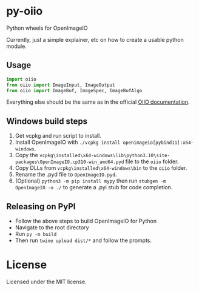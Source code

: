 # py-oiio
Python wheels for OpenImageIO

Currently, just a simple explainer, etc on how to create a usable python module.


## Usage

```python
import oiio
from oiio import ImageInput, ImageOutput
from oiio import ImageBuf, ImageSpec, ImageBufAlgo
```

Everything else should be the same as in the official [OIIO documentation](https://openimageio.readthedocs.io/en/latest/index.html).


## Windows build steps

1. Get vcpkg and run script to install.
2. Install OpenImageIO with ``./vcpkg install openimageio[pybind11]:x64-windows``.
3. Copy the ``vcpkg\installed\x64-windows\lib\python3.10\site-packages\OpenImageIO.cp310-win_amd64.pyd`` file to the ``oiio`` folder.
4. Copy DLLs from ``vcpkg\installed\x64-windows\bin`` to the ``oiio`` folder.
5. Rename the .pyd file to ``OpenImageIO.pyd``.
6. (Optional) ``python3 -m pip install mypy`` then run ``stubgen -m OpenImageIO -o ./`` to generate a .pyi stub for code completion.


## Releasing on PyPI

- Follow the above steps to build OpenImageIO for Python
- Navigate to the root directory
- Run ``py -m build``
- Then run ``twine upload dist/*`` and follow the prompts.


# License

Licensed under the MIT license.
